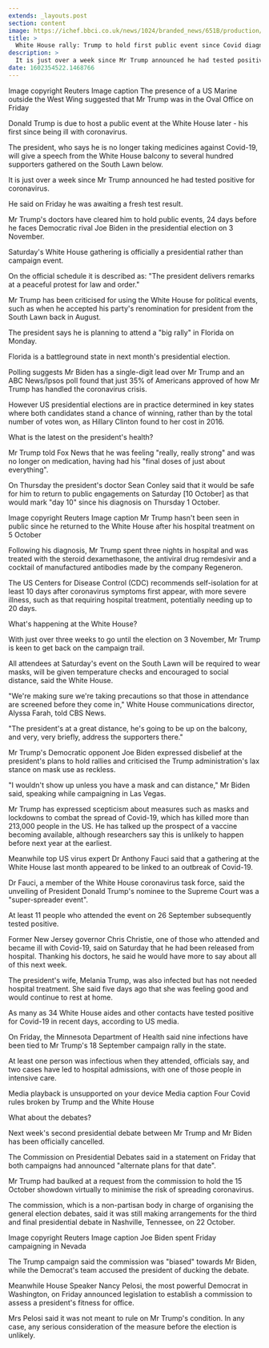 ```yaml
--- 
extends: _layouts.post 
section: content 
image: https://ichef.bbci.co.uk/news/1024/branded_news/651B/production/_114838852_f8515aee-a7a2-44fd-b414-25c6f0b18058.jpg 
title: > 
  White House rally: Trump to hold first public event since Covid diagnosis 
description: > 
  It is just over a week since Mr Trump announced he had tested positive for coronavirus.Saturday's White House gathering is officially a presidential rather than campaign event.Polling suggests Mr Biden has a single-digit lead over Mr Trump and an ABC News/Ipsos poll found that just 35% of Americans approved of how Mr Trump has handled the coronavirus crisis.As many as 34 White House aides and other contacts have tested positive for Covid-19 in recent days, according to US media.Mr Trump had baulked at a request from the commission to hold the 15 October showdown virtually to minimise the risk of spreading coronavirus. 
date: 1602354522.1468766 
--- 
```

Image copyright Reuters Image caption The presence of a US Marine outside the West Wing suggested that Mr Trump was in the Oval Office on Friday

Donald Trump is due to host a public event at the White House later - his first since being ill with coronavirus.

The president, who says he is no longer taking medicines against Covid-19, will give a speech from the White House balcony to several hundred supporters gathered on the South Lawn below.

It is just over a week since Mr Trump announced he had tested positive for coronavirus.

He said on Friday he was awaiting a fresh test result.

Mr Trump's doctors have cleared him to hold public events, 24 days before he faces Democratic rival Joe Biden in the presidential election on 3 November.

Saturday's White House gathering is officially a presidential rather than campaign event.

On the official schedule it is described as: "The president delivers remarks at a peaceful protest for law and order."

Mr Trump has been criticised for using the White House for political events, such as when he accepted his party's renomination for president from the South Lawn back in August.

The president says he is planning to attend a "big rally" in Florida on Monday.

Florida is a battleground state in next month's presidential election.

Polling suggests Mr Biden has a single-digit lead over Mr Trump and an ABC News/Ipsos poll found that just 35% of Americans approved of how Mr Trump has handled the coronavirus crisis.

However US presidential elections are in practice determined in key states where both candidates stand a chance of winning, rather than by the total number of votes won, as Hillary Clinton found to her cost in 2016.

What is the latest on the president's health?

Mr Trump told Fox News that he was feeling "really, really strong" and was no longer on medication, having had his "final doses of just about everything".

On Thursday the president's doctor Sean Conley said that it would be safe for him to return to public engagements on Saturday [10 October] as that would mark "day 10" since his diagnosis on Thursday 1 October.

Image copyright Reuters Image caption Mr Trump hasn't been seen in public since he returned to the White House after his hospital treatment on 5 October

Following his diagnosis, Mr Trump spent three nights in hospital and was treated with the steroid dexamethasone, the antiviral drug remdesivir and a cocktail of manufactured antibodies made by the company Regeneron.

The US Centers for Disease Control (CDC) recommends self-isolation for at least 10 days after coronavirus symptoms first appear, with more severe illness, such as that requiring hospital treatment, potentially needing up to 20 days.

What's happening at the White House?

With just over three weeks to go until the election on 3 November, Mr Trump is keen to get back on the campaign trail.

All attendees at Saturday's event on the South Lawn will be required to wear masks, will be given temperature checks and encouraged to social distance, said the White House.

"We're making sure we're taking precautions so that those in attendance are screened before they come in," White House communications director, Alyssa Farah, told CBS News.

"The president's at a great distance, he's going to be up on the balcony, and very, very briefly, address the supporters there."

Mr Trump's Democratic opponent Joe Biden expressed disbelief at the president's plans to hold rallies and criticised the Trump administration's lax stance on mask use as reckless.

"I wouldn't show up unless you have a mask and can distance," Mr Biden said, speaking while campaigning in Las Vegas.

Mr Trump has expressed scepticism about measures such as masks and lockdowns to combat the spread of Covid-19, which has killed more than 213,000 people in the US. He has talked up the prospect of a vaccine becoming available, although researchers say this is unlikely to happen before next year at the earliest.

Meanwhile top US virus expert Dr Anthony Fauci said that a gathering at the White House last month appeared to be linked to an outbreak of Covid-19.

Dr Fauci, a member of the White House coronavirus task force, said the unveiling of President Donald Trump's nominee to the Supreme Court was a "super-spreader event".

At least 11 people who attended the event on 26 September subsequently tested positive.

Former New Jersey governor Chris Christie, one of those who attended and became ill with Covid-19, said on Saturday that he had been released from hospital. Thanking his doctors, he said he would have more to say about all of this next week.

The president's wife, Melania Trump, was also infected but has not needed hospital treatment. She said five days ago that she was feeling good and would continue to rest at home.

As many as 34 White House aides and other contacts have tested positive for Covid-19 in recent days, according to US media.

On Friday, the Minnesota Department of Health said nine infections have been tied to Mr Trump's 18 September campaign rally in the state.

At least one person was infectious when they attended, officials say, and two cases have led to hospital admissions, with one of those people in intensive care.

Media playback is unsupported on your device Media caption Four Covid rules broken by Trump and the White House

What about the debates?

Next week's second presidential debate between Mr Trump and Mr Biden has been officially cancelled.

The Commission on Presidential Debates said in a statement on Friday that both campaigns had announced "alternate plans for that date".

Mr Trump had baulked at a request from the commission to hold the 15 October showdown virtually to minimise the risk of spreading coronavirus.

The commission, which is a non-partisan body in charge of organising the general election debates, said it was still making arrangements for the third and final presidential debate in Nashville, Tennessee, on 22 October.

Image copyright Reuters Image caption Joe Biden spent Friday campaigning in Nevada

The Trump campaign said the commission was "biased" towards Mr Biden, while the Democrat's team accused the president of ducking the debate.

Meanwhile House Speaker Nancy Pelosi, the most powerful Democrat in Washington, on Friday announced legislation to establish a commission to assess a president's fitness for office.

Mrs Pelosi said it was not meant to rule on Mr Trump's condition. In any case, any serious consideration of the measure before the election is unlikely.